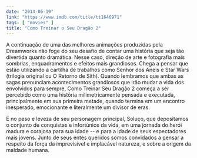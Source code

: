 ```yaml
---
date: "2014-06-19"
link: "https://www.imdb.com/title/tt1646971"
tags: [ "movies" ]
title: "Como Treinar o Seu Dragão 2"
---
```

A continuação de uma das melhores animações produzidas pela Dreamworks não foge do seu desafio de contar uma história que seja tão divertida quanto dramática. Nesse caso, direção de arte e fotografia mais sombrias, enquadramentos e efeitos mais grandiosos. Chega a pensar que estão utilizando a cartilha de trabalhos como Senhor dos Aneis e Star Wars (trilogia original ou O Retorno de Sith). Quando lembramos que ambas as sagas prenunciam acontecimentos grandiosos que irão mudar a vida dos envolvidos para sempre, Como Treinar Seu Dragão 2 começa a ser percebido como uma história milimetricamente pensada e executada, principalmente em sua primeira metade, quando termina em um encontro inesperado, emocionante e literalmente um divisor de eras.

É no peso e leveza de seu personagem principal, Soluço, que depositamos o conjunto de conquistas e infortúnios da vida, em uma jornada do herói madura e corajosa para sua idade -- e para a idade de seus espectadores mais jovens. Junto de seus entes queridos somos convidados a pensar a respeito da força da imprevisível e implacável natureza, e sobre a origem da maldade humana.
